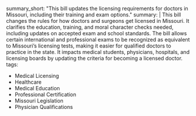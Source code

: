 summary_short: "This bill updates the licensing requirements for doctors in Missouri, including their training and exam options."
summary: |
  This bill changes the rules for how doctors and surgeons get licensed in Missouri. It clarifies the education, training, and moral character checks needed, including updates on accepted exam and school standards. The bill allows certain international and professional exams to be recognized as equivalent to Missouri’s licensing tests, making it easier for qualified doctors to practice in the state. It impacts medical students, physicians, hospitals, and licensing boards by updating the criteria for becoming a licensed doctor.
tags:
  - Medical Licensing
  - Healthcare
  - Medical Education
  - Professional Certification
  - Missouri Legislation
  - Physician Qualifications
